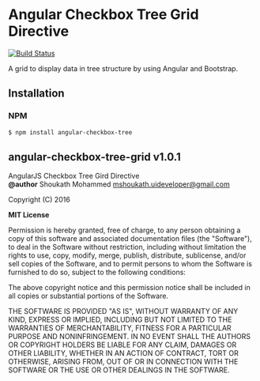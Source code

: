 Angular Checkbox Tree Grid Directive
=====================================

[![Build Status](https://travis-ci.org/Mohammed9531/angular-checkbox-tree-grid.svg?branch=master)](https://travis-ci.org/Mohammed9531/angular-checkbox-tree-grid)

A grid to display data in tree structure by using Angular and Bootstrap.

## Installation

### NPM

```bash
$ npm install angular-checkbox-tree
```


## angular-checkbox-tree-grid v1.0.1
 
AngularJS Checkbox Tree Gird Directive <br />
**@author** Shoukath Mohammed <mshoukath.uideveloper@gmail.com>
 
Copyright (C) 2016
 
**MIT License**
 
Permission is hereby granted, free of charge, to any person obtaining
a copy of this software and associated documentation files (the
"Software"), to deal in the Software without restriction, including
without limitation the rights to use, copy, modify, merge, publish,
distribute, sublicense, and/or sell copies of the Software, and to
permit persons to whom the Software is furnished to do so, subject to
the following conditions:
 
The above copyright notice and this permission notice shall be
included in all copies or substantial portions of the Software.
 
 
THE SOFTWARE IS PROVIDED "AS IS", WITHOUT WARRANTY OF ANY KIND,
EXPRESS OR IMPLIED, INCLUDING BUT NOT LIMITED TO THE WARRANTIES OF
MERCHANTABILITY, FITNESS FOR A PARTICULAR PURPOSE AND
NONINFRINGEMENT. IN NO EVENT SHALL THE AUTHORS OR COPYRIGHT HOLDERS BE
LIABLE FOR ANY CLAIM, DAMAGES OR OTHER LIABILITY, WHETHER IN AN ACTION
OF CONTRACT, TORT OR OTHERWISE, ARISING FROM, OUT OF OR IN CONNECTION
WITH THE SOFTWARE OR THE USE OR OTHER DEALINGS IN THE SOFTWARE.